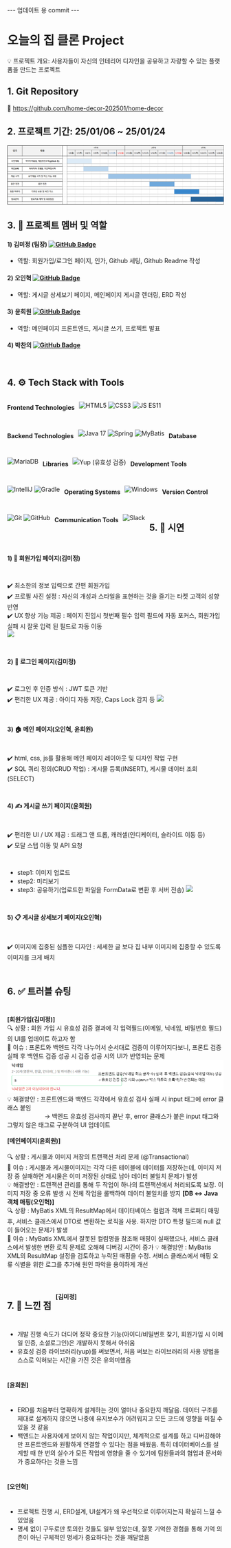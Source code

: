 --- 업데이트 용 commit ---
# 오늘의 집 클론 Project

💡 프로젝트 개요: 사용자들이 자신의 인테리어 디자인을 공유하고 자랑할 수 있는 플랫폼을 만드는 프로젝트


## 1. Git Repository
📁 https://github.com/home-decor-202501/home-decor

## 2. 프로젝트 기간: 25/01/06 ~ 25/01/24
![img.png](img.png)

## 3. 👥 프로젝트 멤버 및 역할
#### 1) 김미정 (팀장)  [![GitHub Badge](https://img.shields.io/badge/mjkim41-FF69B4?logo=github&logoColor=white&labelColor=FF69B4)](https://github.com/mjkim41)
- 역할: 회원가입/로그인 페이지, 인가, Github 세팅, Github Readme 작성

#### 2) 오인혁 [![GitHub Badge](https://img.shields.io/badge/inhyeokoh-FF69B4?logo=github&logoColor=white&labelColor=FF69B4)](https://github.com/inhyeokoh)
- 역할: 게시글 상세보기 페이지, 메인페이지 게시글 렌더링, ERD 작성

#### 3) 윤희원 [![GitHub Badge](https://img.shields.io/badge/hee123hee-FF69B4?logo=github&logoColor=white&labelColor=FF69B4)](https://github.com/hee123hee)
- 역할: 메인페이지 프론트엔드, 게시글 쓰기, 프로젝트 발표

#### 4) 박찬의  [![GitHub Badge](https://img.shields.io/badge/parkchenui-FF69B4?logo=github&logoColor=white&labelColor=FF69B4)](https://github.com/parkchenui)
  <br>


## 4. ⚙️ Tech Stack with Tools
<div style="display: flex; flex-wrap: wrap; gap: 10px;">

#### Frontend Technologies
![HTML5](https://img.shields.io/badge/HTML5-E44D26?style=flat&logo=html5&logoColor=white)
![CSS3](https://img.shields.io/badge/CSS3-1572B6?style=flat&logo=css3&logoColor=white)
![JS ES11](https://img.shields.io/badge/JavaScript-F7DF1E?style=flat&logo=javascript&logoColor=black)

#### Backend Technologies
![Java 17](https://img.shields.io/badge/Java%2017-007396?style=flat&logo=java&logoColor=white)
![Spring](https://img.shields.io/badge/Spring%203.3.6-6DB33F?style=flat&logo=spring&logoColor=white)
![MyBatis](https://img.shields.io/badge/MyBatis-FF0000?style=flat&logo=mybatis&logoColor=white)

#### Database
![MariaDB](https://img.shields.io/badge/MariaDB-003B57?style=flat&logo=mariadb&logoColor=white)

#### Libraries
![Yup (유효성 검증)](https://img.shields.io/badge/Yup%20(유효성%20검증)-E6A400?style=flat&logo=yup&logoColor=white)

#### Development Tools
![IntelliJ](https://img.shields.io/badge/IntelliJ-000000?style=flat&logo=intellij-idea&logoColor=white)
![Gradle](https://img.shields.io/badge/Gradle-02303A?style=flat&logo=gradle&logoColor=white)

#### Operating Systems
![Windows](https://img.shields.io/badge/Windows-00A4EF?style=flat&logo=windows&logoColor=white)

#### Version Control
![Git](https://img.shields.io/badge/Git-F1502F?style=flat&logo=git&logoColor=white)
![GitHub](https://img.shields.io/badge/GitHub-211F1F?style=flat&logo=github&logoColor=white)

#### Communication Tools
![Slack](https://img.shields.io/badge/Slack-4A154B?style=flat&logo=slack&logoColor=white)



## 5. 📸 시연
####  1) 📝 회원가입 페이지(김미정)
✔️ 최소한의 정보 입력으로 간편 회원가입<br>
✔️ 프로필 사진 설정 : 자신의 개성과 스타일을 표현하는 것을 즐기는 타켓 고객의 성향 반영<br>
✔️ UX 향상 기능 제공 : 페이지 진입시 첫번째 필수 입력 필드에 자동 포커스, 회원가입 실패 시 잘못 입력 된 필드로 자동 이동<br>
  ![](https://velog.velcdn.com/images/kimmy25312/post/ddb0c4bb-f6c0-4aa1-a26d-70b138f8145b/image.gif)
  <br>

#### 2) 🔑️‍ 로그인 페이지(김미정)
✔️  로그인 후 인증 방식 : JWT 토큰 기반<br>
✔️ 편리한 UX 제공 : 아이디 자동 저장, Caps Lock 감지 등
  ![](https://velog.velcdn.com/images/kimmy25312/post/f21a640b-0967-43ad-b6de-fbad17274fc4/image.gif)
  <br>


#### 3) 🏠 메인 페이지(오인혁, 윤희원)
✔️  html, css, js를 활용해 메인 페이지 레이아웃 및 디자인 작업 구현<br>
✔️ SQL 쿼리 정의(CRUD 작업) : 게시물 등록(INSERT), 게시물 데이터 조회(SELECT)
<br>

#### 4) ✍️ 게시글 쓰기 페이지(윤희원)
✔️  편리한 UI / UX 제공 : 드래그 앤 드롭, 캐러셀(인디케이터, 슬라이드 이동 등) <br>
✔️ 모달 스텝 이동 및 API 요청
- step1: 이미지 업로드
- step2: 미리보기
- step3: 공유하기(업로드한 파일을 FormData로 변환 후 서버 전송)
![](https://velog.velcdn.com/images/kimmy25312/post/983a85a8-5a98-424d-8083-ab0dceefbda6/image.gif)
<br>

#### 5) 📋 게시글 상세보기 페이지(오인혁)
✔️  이미지에 집중된 심플한 디자인 : 세세한 글 보다 집 내부 이미지에 집중할 수 있도록 이미지를 크게 배치
<br>

## 6. ✅ 트러블 슈팅
**[회원가입(김미정)]**<br>
🔍 상황 : 회원 가입 시 유효성 검증 결과에 각 입력필드(이메일, 닉네임, 비밀번호 필드)의 UI를 업데이트 하고자 함<br>
🛑 이슈 : 프론트와 백엔드 각각 나누어서 순서대로 검증이 이루어지다보니, 프론트 검증 실패 후 백엔드 검증 성공 시 검증 성공 시의 UI가 반영되는 문제
<br>
![img_1.png](img_1.png) <br>
💡 해결방안 : 프론트엔드와 백엔드 각각에서 유효성 검사 실패 시 input 태그에 error 클래스 붙임<br>
&nbsp;&nbsp;&nbsp;&nbsp;&nbsp;&nbsp;&nbsp;&nbsp; &nbsp;&nbsp;&nbsp;&nbsp;  &nbsp;&nbsp;&nbsp;&nbsp;&nbsp;&nbsp;&nbsp;&nbsp;→ 백엔드 유효성 검사까지 끝난 후, error 클래스가 붙은 input 태그와 그렇지 않은 태그로 구분하여 UI 업데이트
<br><br>
**[메인페이지(윤희원)]**<br><br>
🔍 상황 : 게시물과 이미지 저장의 트랜잭션 처리 문제 (@Transactional) <br>
🛑 이슈 : 게시물과 게시물이미지는 각각 다른 테이블에 데이터를 저장하는데, 이미지 저장 중 실패하면 게시물은 이미 저장된 상태로 남아 데이터 불일치 문제가 발생<br>
💡 해결방안 : 트랜잭션 관리를 통해 두 작업이 하나의 트랜잭션에서 처리되도록 보장. 이미지 저장 중 오류 발생 시 전체 작업을 롤백하여 데이터 불일치를 방지
**[DB ↔ Java 객체 매핑(오인혁)]**<br>
🔍 상황 : MyBatis XML의 ResultMap에서 데이터베이스 컬럼과 객체 프로퍼티 매핑 후, 서비스 클래스에서 DTO로 변환하는 로직을 사용. 하지만 DTO 특정 필드에 null 값이 들어오는 문제가 발생<br>
🛑 이슈 : MyBatis XML에서 잘못된 컬럼명을 참조해 매핑이 실패했으나, 서비스 클래스에서 발생한 변환 로직 문제로 오해해 디버깅 시간이 증가
💡 해결방안 : MyBatis XML의 ResultMap 설정을 검토하고 누락된 매핑을 수정. 서비스 클래스에서 매핑 오류 식별을 위한 로그를 추가해 원인 파악을 용이하게 개선
<br><br>


## 7. 🧠️ 느낀 점
**[김미정]**<br>
- 개발 진행 속도가 더디어 정작 중요한 기능(아이디/비밀번호 찾기, 회원가입 시 이메일 인증, 소셜로그인)은 개발하지 못해서 아쉬움 <br>
- 유효성 검증 라이브러리(yup)를 써보면서, 처음 써보는 라이브러리의 사용 방법을 스스로 익혀보는 시간을 가진 것은 유의미했음 <br>

**[윤희원]**<br>
- ERD를 처음부터 명확하게 설계하는 것이 얼마나 중요한지 깨달음. 데이터 구조를 제대로 설계하지 않으면 나중에 유지보수가 어려워지고 모든 코드에 영향을 미칠 수 있을 것 같음
- 백엔드는 사용자에게 보이지 않는 작업이지만, 체계적으로 설계를 하고 디버깅해야만 프론트엔드와 원활하게 연결할 수 있다는 점을 배웠음. 특히 데이터베이스를 설계할 때 한 번의 실수가 모든 작업에 영향을 줄 수 있기에 팀원들과의 협업과 문서화가 중요하다는 것을 느낌<br>

**[오인혁]**<br>
- 프로젝트 진행 시, ERD설계, UI설계가 왜 우선적으로 이루어지는지 확실히 느낄 수 있었음
- 명세 없이 구두로만 토의한 것들도 일부 있었는데, 잘못 기억한 경험을 통해 기억 의존이 아닌 구체적인 명세가 중요하다는 것을 깨달았음 <br>

